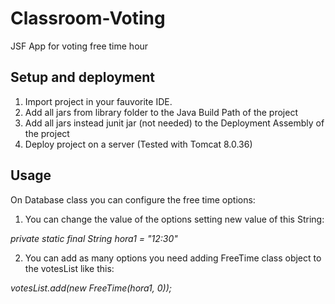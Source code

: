 # Classroom-Voting
JSF App for voting free time hour

## Setup and deployment

1. Import project in your fauvorite IDE.
2. Add all jars from library folder to the Java Build Path of the project
3. Add all jars instead junit jar (not needed) to the Deployment Assembly of the project
4. Deploy project on a server (Tested with Tomcat 8.0.36)

## Usage

On Database class you can configure the free time options:

1. You can change the value of the options setting new value of this String:

  *private static final String hora1 = "12:30"* 

2. You can add as many options you need adding FreeTime class object to the votesList like this:

  *votesList.add(new FreeTime(hora1, 0));*
